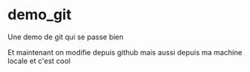 # demo_git
Une demo de git qui se passe bien

Et maintenant on modifie depuis github
mais aussi depuis ma machine locale et  c'est cool
